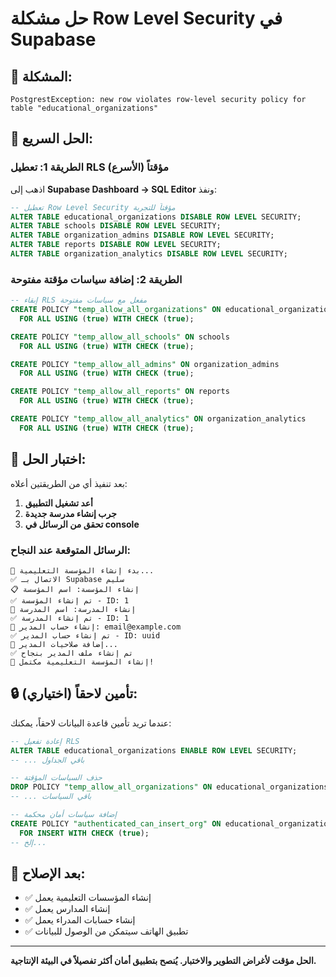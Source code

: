 # حل مشكلة Row Level Security في Supabase

## 🔴 **المشكلة:**
```
PostgrestException: new row violates row-level security policy for table "educational_organizations"
```

## 🔧 **الحل السريع:**

### **الطريقة 1: تعطيل RLS مؤقتاً (الأسرع)**

اذهب إلى **Supabase Dashboard → SQL Editor** ونفذ:

```sql
-- تعطيل Row Level Security مؤقتاً للتجربة
ALTER TABLE educational_organizations DISABLE ROW LEVEL SECURITY;
ALTER TABLE schools DISABLE ROW LEVEL SECURITY;
ALTER TABLE organization_admins DISABLE ROW LEVEL SECURITY;
ALTER TABLE reports DISABLE ROW LEVEL SECURITY;
ALTER TABLE organization_analytics DISABLE ROW LEVEL SECURITY;
```

### **الطريقة 2: إضافة سياسات مؤقتة مفتوحة**

```sql
-- إبقاء RLS مفعل مع سياسات مفتوحة
CREATE POLICY "temp_allow_all_organizations" ON educational_organizations 
  FOR ALL USING (true) WITH CHECK (true);

CREATE POLICY "temp_allow_all_schools" ON schools 
  FOR ALL USING (true) WITH CHECK (true);

CREATE POLICY "temp_allow_all_admins" ON organization_admins 
  FOR ALL USING (true) WITH CHECK (true);

CREATE POLICY "temp_allow_all_reports" ON reports 
  FOR ALL USING (true) WITH CHECK (true);

CREATE POLICY "temp_allow_all_analytics" ON organization_analytics 
  FOR ALL USING (true) WITH CHECK (true);
```

## 🧪 **اختبار الحل:**

بعد تنفيذ أي من الطريقتين أعلاه:

1. **أعد تشغيل التطبيق**
2. **جرب إنشاء مدرسة جديدة**
3. **تحقق من الرسائل في console**

### **الرسائل المتوقعة عند النجاح:**
```
🔄 بدء إنشاء المؤسسة التعليمية...
✅ الاتصال بـ Supabase سليم
📋 إنشاء المؤسسة: اسم المؤسسة
✅ تم إنشاء المؤسسة - ID: 1
🏫 إنشاء المدرسة: اسم المدرسة
✅ تم إنشاء المدرسة - ID: 1
👤 إنشاء حساب المدير: email@example.com
✅ تم إنشاء حساب المدير - ID: uuid
🔐 إضافة صلاحيات المدير...
✅ تم إنشاء ملف المدير بنجاح
🎉 إنشاء المؤسسة التعليمية مكتمل!
```

## 🔒 **تأمين لاحقاً (اختياري):**

عندما تريد تأمين قاعدة البيانات لاحقاً، يمكنك:

```sql
-- إعادة تفعيل RLS
ALTER TABLE educational_organizations ENABLE ROW LEVEL SECURITY;
-- ... باقي الجداول

-- حذف السياسات المؤقتة
DROP POLICY "temp_allow_all_organizations" ON educational_organizations;
-- ... باقي السياسات

-- إضافة سياسات أمان محكمة
CREATE POLICY "authenticated_can_insert_org" ON educational_organizations 
  FOR INSERT WITH CHECK (true);
-- إلخ...
```

## 🚀 **بعد الإصلاح:**

- ✅ إنشاء المؤسسات التعليمية يعمل
- ✅ إنشاء المدارس يعمل  
- ✅ إنشاء حسابات المدراء يعمل
- ✅ تطبيق الهاتف سيتمكن من الوصول للبيانات

---

**الحل مؤقت لأغراض التطوير والاختبار. يُنصح بتطبيق أمان أكثر تفصيلاً في البيئة الإنتاجية.**
